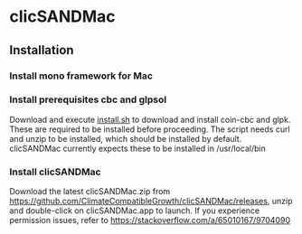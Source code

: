# clicSANDMac

## Installation
### Install mono framework for Mac

### Install prerequisites cbc and glpsol
Download and execute [install.sh](https://raw.githubusercontent.com/ClimateCompatibleGrowth/clicSANDMac/main/install.sh) to download and install coin-cbc and glpk. These are required to be installed before proceeding. The script needs curl and unzip to be installed, which should be installed by default. clicSANDMac currently expects these to be installed in /usr/local/bin

### Install clicSANDMac
Download the latest clicSANDMac.zip from https://github.com/ClimateCompatibleGrowth/clicSANDMac/releases, unzip and double-click on clicSANDMac.app to launch. If you experience permission issues, refer to https://stackoverflow.com/a/65010167/9704090
